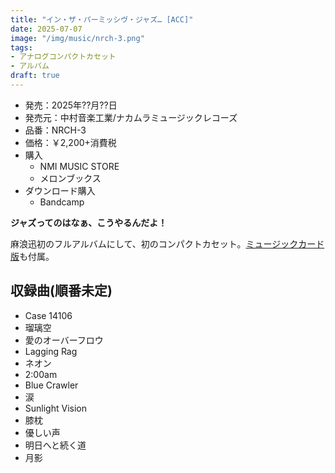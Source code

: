 ```yaml
---
title: "イン・ザ・パーミッシヴ・ジャズ… [ACC]"
date: 2025-07-07
image: "/img/music/nrch-3.png"
tags:
- アナログコンパクトカセット
- アルバム
draft: true
---
```


- 発売：2025年??月??日
- 発売元：中村音楽工業/ナカムラミュージックレコーズ
- 品番：NRCH-3
- 価格：￥2,200+消費税
- 購入
    - NMI MUSIC STORE
    - メロンブックス
- ダウンロード購入
    - Bandcamp

**ジャズってのはなぁ、こうやるんだよ！**

麻浪迅初のフルアルバムにして、初のコンパクトカセット。[ミュージックカード版](/music/nrmh-3)も付属。

## 収録曲(順番未定)
- Case 14106
- 瑠璃空
- 愛のオーバーフロウ
- Lagging Rag
- ネオン
- 2:00am
- Blue Crawler
- 涙
- Sunlight Vision
- 膝枕
- 優しい声
- 明日へと続く道
- 月影
